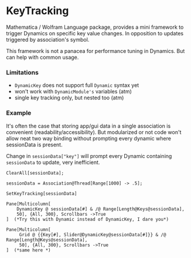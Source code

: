 # KeyTracking
Mathematica / Wolfram Language package, provides a mini framework to trigger Dynamics on specific key value changes. 
In opposition to updates triggered by association's symbol.

This framework is not a panacea for performance tuning in Dynamics. But can help with common usage.

### Limitations

 - `DynamicKey` does  not support full `Dynamic` syntax yet
 - won't work with `DynamicModule's` variables (atm)
 - single key tracking only, but nested too (atm)

### Example

It's often the case that storing app/gui data in a single association is convenient (readability/accessibility).
But modularized or not code won't allow neat two way binding without prompting every dynamic where sessionData is present.
 
Change in `sessionData["key"]` will prompt every Dynamic containing `sessionData` to update, very inefficient.

    ClearAll[sessionData];
    
    sessionData = Association@Thread[Range[1000] -> .5];
    
    SetKeyTracking[sessionData]
    
    Pane[Multicolumn[
        DynamicKey @ sessionData[#] & /@ Range[Length@Keys@sessionData], 
        50], {All, 300}, Scrollbars ->True
    ]  (*Try this with Dynamic instead of DynamicKey, I dare you*)
    
    Pane[Multicolumn[
         Grid @ {{Key[#], Slider@DynamicKey@sessionData[#]}} & /@ Range[Length@Keys@sessionData],
         50], {All, 300}, Scrollbars ->True
    ]  (*same here *)

